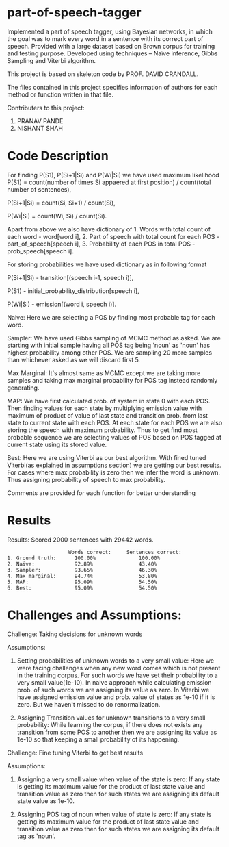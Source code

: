 # part-of-speech-tagger
Implemented a part of speech tagger, using Bayesian networks, in which the goal was to mark every word in a sentence with its correct part of speech. Provided with a large dataset based on Brown corpus for training and testing purpose. Developed using techniques – Naïve inference, Gibbs Sampling and Viterbi algorithm.

This project is based on skeleton code by PROF. DAVID CRANDALL.

The files contained in this project specifies information of authors for each method or function written in that file.

Contributers to this project:
1. PRANAV PANDE 
2. NISHANT SHAH 

# Code Description

For finding P(S1), P(Si+1|Si) and P(Wi|Si) we have used maximum likelihood
P(S1) = count(number of times Si appaered at first position) / count(total number of sentences), 

P(Si+1|Si) = count(Si, Si+1) / count(Si),

P(Wi|Si) = count(Wi, Si) / count(Si). 

Apart from above we also have dictionary of 1. Words with total count of each word - word[word i], 
                                            2. Part of speech with total count for each POS - part_of_speech[speech i], 
                                            3. Probability of each POS in total POS - prob_speech[speech i]. 
                                            
 For storing probabilities we have used dictionary as in following format
 
 P(Si+1|Si) - transition[(speech i-1, speech i)], 
 
 P(S1) - initial_probability_distribution[speech i], 
 
 P(Wi|Si) - emission[(word i, speech i)]. 

 Naive:
 Here we are selecting a POS by finding most probable tag for each word.

 Sampler:
 We have used Gibbs sampling of MCMC method as asked. We are starting with initial sample having all POS tag being
 'noun' as 'noun' has highest probability among other POS. We are sampling 20 more samples than whichever asked as we
 will discard first 5.

 Max Marginal:
 It's almost same as MCMC except we are taking more samples and taking max marginal probability for POS tag instead
 randomly generating.

 MAP:
 We have first calculated prob. of system in state 0 with each POS. Then finding values for each state by
 multiplying emission value with maximum of product of value of last state and transition prob. from last state to
 current state with each POS. At each state for each POS we are also storing the speech with maximum probability. Thus
 to get find most probable sequence we are selecting values of POS based on POS tagged at current state using its
 stored value.

 Best:
 Here we are using Viterbi as our best algorithm. With fined tuned Viterbi(as explained in assumptions section) we are
 getting our best results. For cases where max probability is zero then we infer the word is unknown. Thus assigning
 probability of speech to max probability.

 Comments are provided for each function for better understanding
 
# Results

  Results: Scored 2000 sentences with 29442 words.

                        Words correct:     Sentences correct:
    1. Ground truth:      100.00%              100.00%
    2. Naive:             92.89%               43.40%
    3. Sampler:           93.65%               46.30%
    4. Max marginal:      94.74%               53.80%
    5. MAP:               95.09%               54.50%
    6. Best:              95.09%               54.50%


# Challenges and Assumptions:

  Challenge: Taking decisions for unknown words
   
  Assumptions:
  1. Setting probabilities of unknown words to a very small value:
  Here we were facing challenges when any new word comes which is not present in the training corpus. For such words
  we have set their probability to a very small value(1e-10). In naive approach while calculating emission prob. of
  such words we are assigning its value as zero. In Viterbi we have assigned emission value and prob. value of
  states as 1e-10 if it is zero. But we haven't missed to do renormalization.
   
  2. Assigning Transition values for unknown transitions to a very small probability:
  While learning the corpus, if there does not exists any transition from some POS to another then we are assigning
  its value as 1e-10 so that keeping a small probability of its happening.

  Challenge: Fine tuning Viterbi to get best results
  
  Assumptions:
  1. Assigning a very small value when value of the state is zero:
  If any state is getting its maximum value for the product of last state value and transition value as zero then for
  such states we are assigning its default state value as 1e-10.
   
  2. Assigning POS tag of noun when value of state is zero:
  If any state is getting its maximum value for the product of last state value and transition value as zero then for
  such states we are assigning its default tag as 'noun'.

